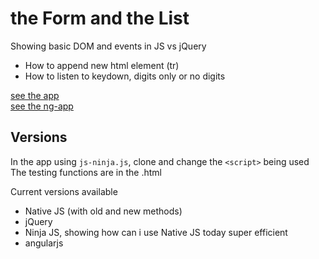 # the Form and the List

Showing basic DOM and events in JS vs jQuery

* How to append new html element (tr)
* How to listen to keydown, digits only or no digits

[see the app](https://bresleveloper.github.io/TheFormAndTheList/the%20form%20and%20the%20list.html)  
[see the ng-app](https://bresleveloper.github.io/TheFormAndTheList/ng-formlist.html)

## Versions

In the app using `js-ninja.js`, clone and change the `<script>` being used  
The testing functions are in the .html

Current versions available 
* Native JS (with old and new methods)
* jQuery
* Ninja JS, showing how can i use Native JS today super efficient
* angularjs

